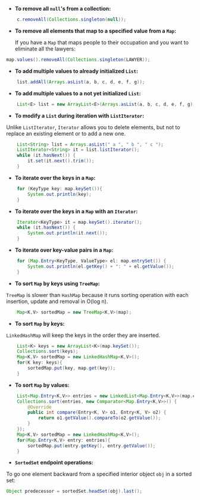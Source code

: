 - __To remove all `null`'s from a collection:__

```java
 	c.removeAll(Collections.singleton(null));
```

- __To remove all elements that map to a specified value from a `Map`:__

	If you have a `Map` that maps people to their occupation and you want to eliminate all the lawyers: 

```java
map.values().removeAll(Collections.singleton(LAWYER));
```

- __To add multiple values to already initialized `List`:__

```java
 	list.addAll(Arrays.asList(a, b, c, d, e, f, g));
```

- __To add multiple values to a not yet initialized `List`:__

```java 	
	List<E> list = new ArrayList<E>(Arrays.asList(a, b, c, d, e, f, g));
```

- __To modify a `List` during iteration with `ListIterator`:__  

Unlike `ListIterator`, `Iterator` allows you to delete elements, but not to replace an existing element or to add a new one.

```java
	List<String> list = Arrays.asList(" a ", " b ", " c ");
	ListIterator<String> it = list.listIterator();
	while (it.hasNext()) {
		it.set(it.next().trim());
	}
```

- __To iterate over the keys in a `Map`:__

```java
	for (KeyType key: map.keySet()){
		System.out.println(key);
	}
```

- __To iterate over the keys in a `Map` with an `Iterator`:__

```java
	Iterator<KeyType> it = map.keySet().iterator();
	while (it.hasNext()) {
		System.out.println(it.next());
	}
```

- __To iterate over key-value pairs in a `Map`:__

```java
	for (Map.Entry<KeyType, ValueType> el: map.entrySet()) {
		System.out.println(el.getKey() + ": " + el.getValue());
	}
```

- __To sort `Map` by keys using `TreeMap`:__

`TreeMap` is slower than `HashMap` because it runs sorting operation with each insertion, update and removal in O(log n).

```java
	Map<K,V> sortedMap = new TreeMap<K,V>(map);
```

- __To sort `Map` by keys:__  

`LinkedHashMap` will keep the keys in the order they are inserted.

```java
	List<K> keys = new ArrayList<K>(map.keySet());
	Collections.sort(keys);
	Map<K,V> sortedMap = new LinkedHashMap<K,V>();
	for(K key: keys){
		sortedMap.put(key, map.get(key));
	}
```

- __To sort `Map` by values:__

```java
	List<Map.Entry<K,V>> entries = new LinkedList<Map.Entry<K,V>>(map.entrySet());
	Collections.sort(entries, new Comparator<Map.Entry<K,V>>() {
		@Override
		public int compare(Entry<K, V> o1, Entry<K, V> o2) {
			return o1.getValue().compareTo(o2.getValue());
		}
	});
	Map<K,V> sortedMap = new LinkedHashMap<K,V>();
	for(Map.Entry<K,V> entry: entries){
		sortedMap.put(entry.getKey(), entry.getValue());
	}
```

- __`SortedSet` endpoint operations:__

To go one element backward from a specified interior object `obj` in a sorted set:

```java
Object predecessor = sortedSet.headSet(obj).last();
```




 	